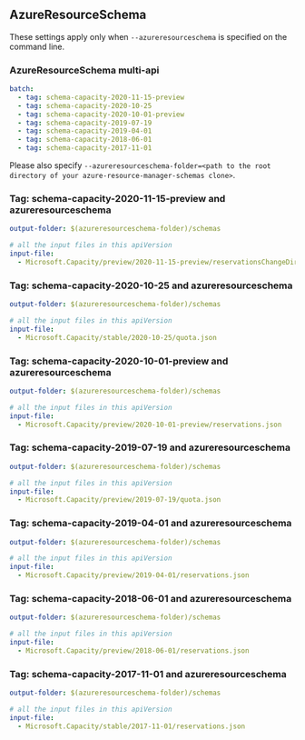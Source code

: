 ## AzureResourceSchema

These settings apply only when `--azureresourceschema` is specified on the command line.

### AzureResourceSchema multi-api

``` yaml $(azureresourceschema) && $(multiapi)
batch:
  - tag: schema-capacity-2020-11-15-preview
  - tag: schema-capacity-2020-10-25
  - tag: schema-capacity-2020-10-01-preview
  - tag: schema-capacity-2019-07-19
  - tag: schema-capacity-2019-04-01
  - tag: schema-capacity-2018-06-01
  - tag: schema-capacity-2017-11-01

```

Please also specify `--azureresourceschema-folder=<path to the root directory of your azure-resource-manager-schemas clone>`.

### Tag: schema-capacity-2020-11-15-preview and azureresourceschema

``` yaml $(tag) == 'schema-capacity-2020-11-15-preview' && $(azureresourceschema)
output-folder: $(azureresourceschema-folder)/schemas

# all the input files in this apiVersion
input-file:
  - Microsoft.Capacity/preview/2020-11-15-preview/reservationsChangeDirectory.json

```

### Tag: schema-capacity-2020-10-25 and azureresourceschema

``` yaml $(tag) == 'schema-capacity-2020-10-25' && $(azureresourceschema)
output-folder: $(azureresourceschema-folder)/schemas

# all the input files in this apiVersion
input-file:
  - Microsoft.Capacity/stable/2020-10-25/quota.json

```

### Tag: schema-capacity-2020-10-01-preview and azureresourceschema

``` yaml $(tag) == 'schema-capacity-2020-10-01-preview' && $(azureresourceschema)
output-folder: $(azureresourceschema-folder)/schemas

# all the input files in this apiVersion
input-file:
  - Microsoft.Capacity/preview/2020-10-01-preview/reservations.json

```

### Tag: schema-capacity-2019-07-19 and azureresourceschema

``` yaml $(tag) == 'schema-capacity-2019-07-19' && $(azureresourceschema)
output-folder: $(azureresourceschema-folder)/schemas

# all the input files in this apiVersion
input-file:
  - Microsoft.Capacity/preview/2019-07-19/quota.json

```

### Tag: schema-capacity-2019-04-01 and azureresourceschema

``` yaml $(tag) == 'schema-capacity-2019-04-01' && $(azureresourceschema)
output-folder: $(azureresourceschema-folder)/schemas

# all the input files in this apiVersion
input-file:
  - Microsoft.Capacity/preview/2019-04-01/reservations.json

```

### Tag: schema-capacity-2018-06-01 and azureresourceschema

``` yaml $(tag) == 'schema-capacity-2018-06-01' && $(azureresourceschema)
output-folder: $(azureresourceschema-folder)/schemas

# all the input files in this apiVersion
input-file:
  - Microsoft.Capacity/preview/2018-06-01/reservations.json

```

### Tag: schema-capacity-2017-11-01 and azureresourceschema

``` yaml $(tag) == 'schema-capacity-2017-11-01' && $(azureresourceschema)
output-folder: $(azureresourceschema-folder)/schemas

# all the input files in this apiVersion
input-file:
  - Microsoft.Capacity/stable/2017-11-01/reservations.json

```
